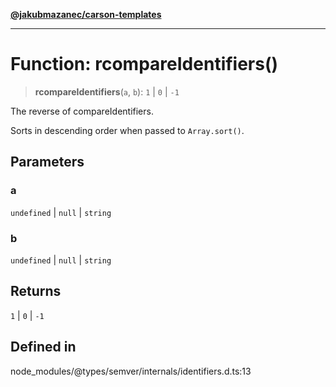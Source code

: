 [**@jakubmazanec/carson-templates**](../../../README.md)

---

# Function: rcompareIdentifiers()

> **rcompareIdentifiers**(`a`, `b`): `1` \| `0` \| `-1`

The reverse of compareIdentifiers.

Sorts in descending order when passed to `Array.sort()`.

## Parameters

### a

`undefined` | `null` | `string`

### b

`undefined` | `null` | `string`

## Returns

`1` \| `0` \| `-1`

## Defined in

node_modules/@types/semver/internals/identifiers.d.ts:13
